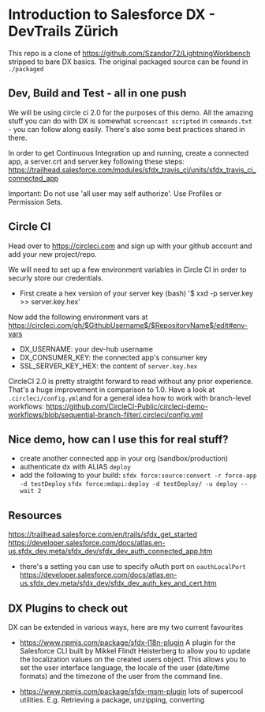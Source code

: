 # Introduction to Salesforce DX - DevTrails Zürich

This repo is a clone of https://github.com/Szandor72/LightningWorkbench stripped to bare DX basics. The original packaged source can be found in `./packaged`

## Dev, Build and Test - all in one push
We will be using circle ci 2.0 for the purposes of this demo. All the amazing stuff you can do with DX is somewhat `screencast scripted` in `commands.txt` - you can follow along easily. There's also some best practices shared in there.

In order to get Continuous Integration up and running, create a connected app, a server.crt and server.key following these steps: https://trailhead.salesforce.com/modules/sfdx_travis_ci/units/sfdx_travis_ci_connected_app

Important: Do not use 'all user may self authorize'. Use Profiles or Permission Sets. 

## Circle CI 

Head over to https://circleci.com and sign up with your github account and add your new project/repo.

We will need to set up a few environment variables in Circle CI in order to securly store our credentials.

- First create a hex version of your server key (bash)
'$ xxd -p server.key >> server.key.hex'

Now add the following environment vars at
 https://circleci.com/gh/$GithubUsername$/$RepositoryName$/edit#env-vars 

- DX_USERNAME: your dev-hub username
- DX_CONSUMER_KEY: the connected app's consumer key
- SSL_SERVER_KEY_HEX: the content of `server.key.hex`

CircleCI 2.0 is pretty straigtht forward to read without any prior experience. That's a huge improvement in comparison to 1.0. Have a look at `.circleci/config.yml`and for a general idea how to work with branch-level workflows: https://github.com/CircleCI-Public/circleci-demo-workflows/blob/sequential-branch-filter/.circleci/config.yml

## Nice demo, how can I use this for real stuff?
- create another connected app in your org (sandbox/production)
- authenticate dx with ALIAS `deploy`
- add the following to your build:
  `sfdx force:source:convert -r force-app -d testDeploy`
  `sfdx force:mdapi:deploy -d testDeploy/ -u deploy --wait 2`
 
## Resources
https://trailhead.salesforce.com/en/trails/sfdx_get_started
https://developer.salesforce.com/docs/atlas.en-us.sfdx_dev.meta/sfdx_dev/sfdx_dev_auth_connected_app.htm
- there's a setting you can use to specify oAuth port on `oauthLocalPort`
https://developer.salesforce.com/docs/atlas.en-us.sfdx_dev.meta/sfdx_dev/sfdx_dev_auth_key_and_cert.htm

## DX Plugins to check out
DX can be extended in various ways, here are my two current favourites

- https://www.npmjs.com/package/sfdx-l18n-plugin
A plugin for the Salesforce CLI built by Mikkel Flindt Heisterberg to allow you to update the localization values on the created users object. This allows you to set the user interface language, the locale of the user (date/time formats) and the timezone of the user from the command line.

- https://www.npmjs.com/package/sfdx-msm-plugin
lots of supercool utilities. E.g. Retrieving a package, unzipping, converting
